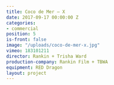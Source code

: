 ```yaml
---
title: Coco de Mer — X
date: 2017-09-17 00:00:00 Z
categories:
- commercial
position: 5
is-front: false
image: "/uploads/coco-de-mer-x.jpg"
vimeo: 183101211
director: Rankin + Trisha Ward
production-company: Rankin Film + TBWA
equipment: RED Dragon
layout: project
---
```



